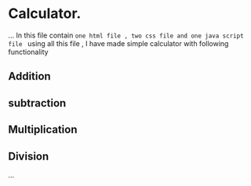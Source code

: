 # Calculator.
...
In this file contain `one html file , two css file and one java script file ` using all this file , I have made simple calculator with following functionality
## Addition
## subtraction
## Multiplication
## Division

...
